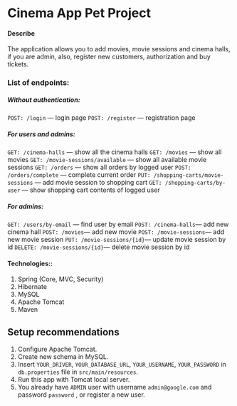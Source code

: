 # Cinema App Pet Project
#### Describe
The application allows you to add movies, movie sessions and cinema halls, if you are admin, also, register new customers, authorization and buy tickets.

### List of endpoints:
##### Without authentication:
```POST: /login``` — login page
```POST: /register``` — registration page

##### For users and admins:
```GET: /cinema-halls``` — show all the cinema halls
```GET: /movies``` — show all movies
```GET: /movie-sessions/available``` — show all available movie sessions
```GET: /orders``` — show all orders by logged user
```POST: /orders/complete``` — complete current order
```PUT: /shopping-carts/movie-sessions``` — add movie session to shopping cart
```GET: /shopping-carts/by-user``` — show shopping cart contents of logged user 

##### For admins:
```GET: /users/by-email``` — find user by email
```POST: /cinema-halls```— add new cinema hall
```POST: /movies```— add new movie
```POST: /movie-sessions```— add new movie session
```PUT: /movie-sessions/{id}```— update movie session by id
```DELETE: /movie-sessions/{id}```— delete movie session by id

#### Technologies::
1. Spring (Core, MVC, Security)
2. Hibernate
3. MySQL
4. Apache Tomcat
5. Maven

## Setup recommendations
1. Configure Apache Tomcat.
2. Create new schema in MySQL.
3. Insert `YOUR_DRIVER`, `YOUR_DATABASE_URL`, `YOUR_USERNAME`, `YOUR_PASSWORD` in `db.properties` file in `src/main/resources`.
4. Run this app with Tomcat local server.
5. You already have `ADMIN` user with username `admin@google.com` and password `password` , or register a new user.
